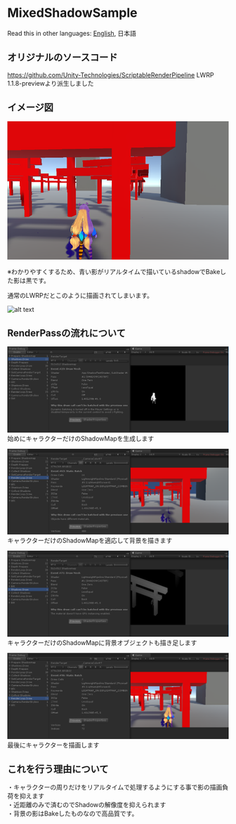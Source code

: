 # MixedShadowSample
Read this in other languages: [English](README.ja.md), 日本語 <br />


## オリジナルのソースコード
  https://github.com/Unity-Technologies/ScriptableRenderPipeline
  LWRP 1.1.8-previewより派生しました

## イメージ図

![alt text](docs/img/MixShadow.png)

※わかりやすくするため、青い影がリアルタイムで描いているshadowでBakeした影は黒です。

通常のLWRPだとこのように描画されてしまいます。

![alt text](docs/NG_Pattern1.png)



## RenderPassの流れについて

![alt text](docs/img/1st_step.png)<br/>
始めにキャラクターだけのShadowMapを生成します

![alt text](docs/img/2nd_step.png)<br/>
キャラクターだけのShadowMapを適応して背景を描きます

![alt text](docs/img/3rd_step.png)<br/>
キャラクターだけのShadowMapに背景オブジェクトも描き足します

![alt text](docs/img/4th_step.png)<br/>
最後にキャラクターを描画します



## これを行う理由について
・キャラクターの周りだけをリアルタイムで処理するようにする事で影の描画負荷を抑えます<br/>
・近距離のみで済むのでShadowの解像度を抑えられます<br/>
・背景の影はBakeしたものなので高品質です。

